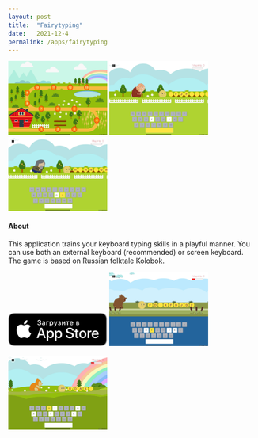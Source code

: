 ```yaml
---
layout: post
title:  "Fairytyping"
date:   2021-12-4
permalink: /apps/fairytyping
---
```

<img src="/assets/images/fairytyping/1.jpg" width="200"/>
<img src="/assets/images/fairytyping/2.jpg" width="200"/>
<img src="/assets/images/fairytyping/3.jpg" width="200"/>

#### About

This application trains your keyboard typing skills in a playful manner. 
You can use both an external keyboard (recommended) or screen keyboard. 
The game is based on Russian folktale Kolobok.

<a href="https://apps.apple.com/ru/app/fairytyping/id1598729563" style="display: inline-block; margin: 1rem 0;">
    <img src="/assets/images/download-on-the-app-store-ru.svg" width="200"/>
</a>

<img src="/assets/images/fairytyping/4.jpg" width="200"/>
<img src="/assets/images/fairytyping/5.jpg" width="200"/>
